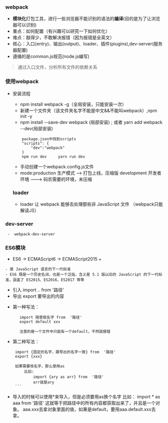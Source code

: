 ###  webpack 
  - **模块化**打包工具，进行一些浏览器不能识别的语法的**编译**(目的是为了让浏览器可以识别)
  - 重点：如何配置（有兴趣可以研究一下如何优化）
  - 难点：敲得少，不敢解决报错（因为报错是全英文）
  - 核心：入口(entry)、输出(output)、loader、插件(piugins),dev-server(服务器配置)
  - 遵循的是common.js规范(node.js编写)
  

> 通过入口文件，分析所有文件的依赖关系

### 使用webpack
  
- 安装流程
   -  npm install webpack -g（全局安装，只能安装一次）
   -  新建一个文件夹（该文件夹名字不能是中文&&不能叫webpack）,npm init -y
   -  npm install --save-dev webpack (局部安装) ;
      或者  yarn add webpack --dev(局部安装)

    ```
        package.json中找到scripts
        "scripts": {
            "dev":"webpack"
        }
        npm run dev     yarn run dev
    ```   
  -  手动创建一个webpack.config.js文件
  -  mode:production  生产模式  -->  打包上线，压缩版
          development  开发者环境 --->  码农需要的环境，未压缩



  ###  loader
     - loader 让 webpack 能够去处理那些非 JavaScript 文件
        （webpack只能解读JS）

 ###  dev-server
     -  webpack-dev-server


###  ES6模块 
   -  ES6 -> ECMAScript6 -> ECMAScript2015 +

    - 是 JavaScript 语言的下一代标准
    - ES6 既是一个历史名词，也是一个泛指，含义是 5.1 版以后的 JavaScript 的下一代标准，涵盖了 ES2015、ES2016、ES2017 等等

+ 引入
    import ..  from '路径'
+  导出
     export  要导出的内容

 -  第一种写法：
     ```
        import 随意取名字 from  '路径'
        export default xxx

        注意的是一个文件中只能有一个default，不然就报错
    ```

  - 第二种写法：
       ```
        import {固定的名字，跟导出的名字一致} from  '路径'
        export {xxx} 

        如果需要改名字，那么使用as
            比如:
                import {ary as arr} from  '路径'
                arr就是ary 
        ```
+  导入的时候可以使用*来导入，但是必须要用as换个名字
    比如：
       import * as aaa from '路径'
      这就等于把路径中的所有内容都获取出来了，并且是一个对象。
      aaa.xxx去拿对象里面的值，如果是default，要用aaa.default.xxx去拿。                 